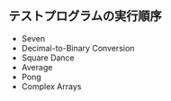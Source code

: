 ## テストプログラムの実行順序
- Seven
- Decimal-to-Binary Conversion
- Square Dance
- Average
- Pong
- Complex Arrays
